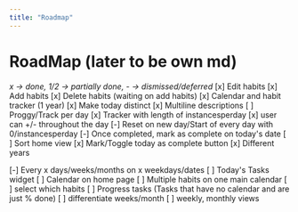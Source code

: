 ```yaml
---
title: "Roadmap"
---
```


# RoadMap (later to be own md)
*x -> done, 1/2 -> partially done, - -> dismissed/deferred*
[x] Edit habits
[x] Add habits
[x] Delete habits (waiting on add habits)
[x] Calendar and habit tracker (1 year)
    [x] Make today distinct
[x] Multiline descriptions
[ ] Proggy/Track per day
    [x] Tracker with length of instancesperday
    [x] user can +/- throughout the day
    [-] Reset on new day/Start of every day with 0/instancesperday
    [-] Once completed, mark as complete on today's date
[ ] Sort home view
[x] Mark/Toggle today as complete button
[x] Different years


[-] Every x days/weeks/months on x weekdays/dates
[ ] Today's Tasks widget
[ ] Calendar on home page
    [ ] Multiple habits on one main calendar
    [ ] select which habits
[ ] Progress tasks (Tasks that have no calendar and are just % done)
[ ] differentiate weeks/month
[ ] weekly, monthly views
